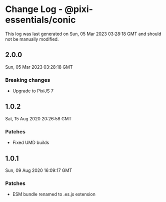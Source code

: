 # Change Log - @pixi-essentials/conic

This log was last generated on Sun, 05 Mar 2023 03:28:18 GMT and should not be manually modified.

## 2.0.0
Sun, 05 Mar 2023 03:28:18 GMT

### Breaking changes

- Upgrade to PixiJS 7

## 1.0.2
Sat, 15 Aug 2020 20:26:58 GMT

### Patches

- Fixed UMD builds

## 1.0.1
Sun, 09 Aug 2020 16:09:17 GMT

### Patches

- ESM bundle renamed to .es.js extension

